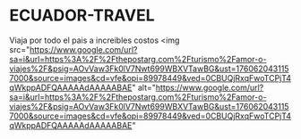 # ECUADOR-TRAVEL
Viaja por todo el  pais a increibles costos
<img src="https://www.google.com/url?sa=i&url=https%3A%2F%2Fthepostarg.com%2Fturismo%2Famor-o-viajes%2F&psig=AOvVaw3Fk0lV7Nwt699WBXVTawBG&ust=1760620431157000&source=images&cd=vfe&opi=89978449&ved=0CBUQjRxqFwoTCPjT4qWkppADFQAAAAAdAAAAABAE" alt="https://www.google.com/url?sa=i&url=https%3A%2F%2Fthepostarg.com%2Fturismo%2Famor-o-viajes%2F&psig=AOvVaw3Fk0lV7Nwt699WBXVTawBG&ust=1760620431157000&source=images&cd=vfe&opi=89978449&ved=0CBUQjRxqFwoTCPjT4qWkppADFQAAAAAdAAAAABAE"

